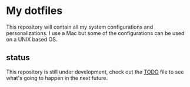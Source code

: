# My dotfiles

This repository will contain all my system configurations and personalizations.
I use a Mac but some of the configurations can be used on a UNIX based OS.

## status

This repository is still under development, check out the [TODO](TODO.md) file to see what's going to happen in the next future.
